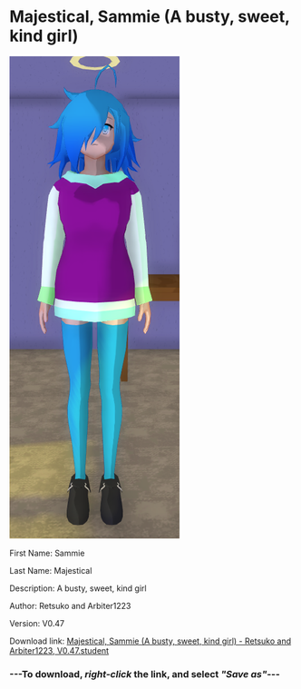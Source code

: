 # Majestical, Sammie (A busty, sweet, kind girl)

<img src = "https://raw.githubusercontent.com/Arbiter1223/Daigaku-Gurashi-Custom-Students/master/Students/Files/Majestical%2C%20Sammie%20(A%20busty%2C%20sweet%2C%20kind%20girl).png">

First Name: Sammie

Last Name: Majestical

Description: A busty, sweet, kind girl

Author: Retsuko and Arbiter1223

Version: V0.47

Download link: <a href="https://raw.githubusercontent.com/Arbiter1223/Daigaku-Gurashi-Custom-Students/master/Students/Files/Majestical%2C%20Sammie%20(A%20busty%2C%20sweet%2C%20kind%20girl)%20-%20Retsuko%20and%20Arbiter1223%2C%20V0.47.student">Majestical, Sammie (A busty, sweet, kind girl) - Retsuko and Arbiter1223, V0.47.student</a>

### ---**To download, _right-click_ the link, and select _"Save as"_**---
